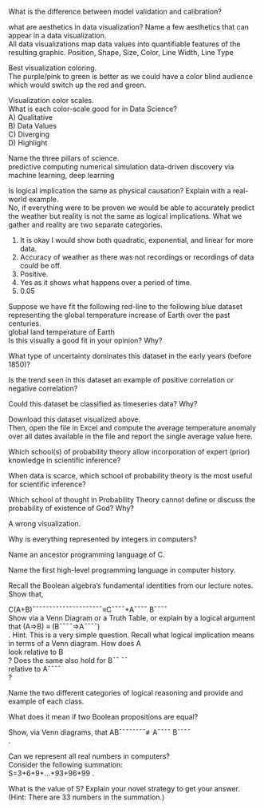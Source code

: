 What is the difference between model validation and calibration?  


what are aesthetics in data visualization? Name a few aesthetics that can appear in a data visualization.  
  All data visualizations map data values into quantifiable features of the resulting graphic.
Position, Shape, Size, Color, Line Width, Line Type  


Best visualization coloring.  
  The purple/pink to green is better as we could have a color blind audience which would switch up the red and green.  


Visualization color scales.  
What is each color-scale good for in Data Science?  
 A) Qualitative   
 B) Data Values    
 C) Diverging  
 D) Highlight  
 
Name the three pillars of science.  
  predictive computing numerical simulation data-driven discovery via machine learning, deep learning  
  
Is logical implication the same as physical causation? Explain with a real-world example.  
  No, if everything were to be proven we would be able to accurately predict the weather but reality is not the same as logical implications. What we gather and reality are two separate categories.  
  1. It is okay I would show both quadratic, exponential, and linear for more data.  
  2. Accuracy of weather as there was not recordings or recordings of data could be off.  
  3. Positive.  
  4. Yes as it shows what happens over a period of time.  
  5.  0.05  
  
  
Suppose we have fit the following red-line to the following blue dataset representing the global temperature increase of Earth over the past centuries.  
global land temperature of Earth  
Is this visually a good fit in your opinion? Why?  
  
What type of uncertainty dominates this dataset in the early years (before 1850)?  
  
Is the trend seen in this dataset an example of positive correlation or negative correlation?  
  
Could this dataset be classified as timeseries data? Why?  
  
Download this dataset visualized above.  
Then, open the file in Excel and compute the average temperature anomaly over all dates available in the file and report the single average value here.  
  
Which school(s) of probability theory allow incorporation of expert (prior) knowledge in scientific inference?  
  
When data is scarce, which school of probability theory is the most useful for scientific inference?  
  
Which school of thought in Probability Theory cannot define or discuss the probability of existence of God? Why?  
  
A wrong visualization.  
  
Why is everything represented by integers in computers?  
  
Name an ancestor programming language of C.   
  
Name the first high-level programming language in computer history.  
  
Recall the Boolean algebra’s fundamental identities from our lecture notes. Show that,
  
C(A+B)¯¯¯¯¯¯¯¯¯¯¯¯¯¯¯¯¯¯¯¯¯≡C¯¯¯¯+A¯¯¯¯ B¯¯¯¯  
Show via a Venn Diagram or a Truth Table, or explain by a logical argument that (A⇒B) ≡ (B¯¯¯¯⇒A¯¯¯¯)  
. Hint. This is a very simple question. Recall what logical implication means in terms of a Venn diagram. How does A  
 look relative to B  
? Does the same also hold for B¯¯ ¯¯  
 relative to A¯¯¯¯  
?

Name the two different categories of logical reasoning and provide and example of each class.  
  
What does it mean if two Boolean propositions are equal?  
  
Show, via Venn diagrams, that AB¯¯¯¯¯¯¯¯≢A¯¯¯¯ B¯¯¯¯  
.  

Can we represent all real numbers in computers?  
Consider the following summation:  
S=3+6+9+…+93+96+99 .  

What is the value of S? Explain your novel strategy to get your answer.
(Hint: There are 33
 numbers in the summation.)  

































































